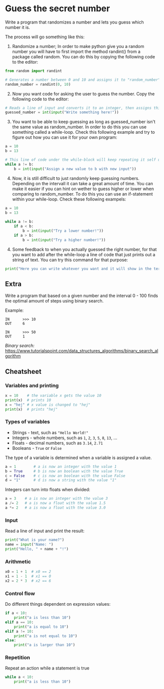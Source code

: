 Guess the secret number
======================

Write a program that randomizes a number and lets you guess which number it is.

The process will go something like this:

 1. Randomize a number; In order to make python give you a random number you will have to first import the method randint() from a package called random. You can do this by copying the following code to the editor:
 ```python
 from random import randint

 # Generates a number between 0 and 10 and assigns it to "random_number". "Random_number" will be the variable you will be using, a mystery number.
 random_number = randint(0, 10)
```


 2. Now you want code for asking the user to guess the number. Copy the following code to the editor:

```python
# Reads a line of input and converts it to an integer, then assigns this number to "guessed_number".
guessed_number = int(input("Write something here!"))
```

 3. You want to be able to keep guessing as long as guessed_number isn't the same value as random_number. In order to do this you can use        something called a while-loop. Check this following example and try to figure out how you can use it for your own program:

```python
a = 10
b = 13

# This line of code under the while-block will keep repeating it self untill the condition is no longer fullfilled. Since 10 is not 13 the code will repeat itself.
while a != b:
    b = int(input("Assign a new value to b with new input"))
```

 4. Now, it is still difficult to just randomly keep guessing numbers. Depending on the intervall it can take a great amount of time. You can make it easier if you can hint on wether to guess higher or lower when comparing to random_number. To do this you can use an if-statement within your while-loop. Check these following exampels:
 
```python
a = 10
b = 13
 
while a != b:
    if a < b:
        b = int(input("Try a lower number!"))
    if a > b:
        b = int(input("Try a higher number!"))
```
 
 4. Some feedback to when you actually guessed the right number, for that you want to add after the while-loop a line of code that just prints out a string of text. You can try this command for that purpose:
 
```python
print("Here you can write whatever you want and it will show in the terminal!")
```
  
## Extra

Write a program that based on a given number and the interval 0 - 100 finds the optimal amount of steps using binary search. 

Example:

```
IN      >>> 10
OUT     6

IN      >>> 50
OUT     1
```

*Binary search:*
https://www.tutorialspoint.com/data_structures_algorithms/binary_search_algorithm



## Cheatsheet

### Variables and printing

```python
x = 10    # the variable x gets the value 10
print(x)  # prints 10
x = "hej" # x value is changed to "hej"
print(x)  # prints "hej"
```

### Types of variables

 - Strings - text, such as `"Hello World!"`
 - Integers - whole numbers, such as `1`, `2`, `3`, `5`, `8`, `13`, ...
 - Floats - decimal numbers, such as `3.14`, `2.71`
 - Booleans - `True` or `False`

The type of a variable is determined when a variable is assigned a value.

```python
a = 1        # a is now an integer with the value 1
b = True     # b is now an boolean with the value True
c = False    # c is now an boolean with the value False
d = "1"      # d is now a string with the value "1"
```

Integers can turn into floats when divided:

```python
a = 3    # a is now an integer with the value 3
a /= 2   # a is now a float with the value 1.5
a *= 2   # a is now a float with the value 3.0
```

### Input

Read a line of input and print the result:

```python
print("What is your name?")
name = input("Name: ")
print("Hello, " + name + "!")
```

### Arithmetic

```python
x0 = 1 + 1  # x0 == 2
x1 = 1 - 1  # x1 == 0
x2 = 2 * 3  # x2 == 6
```

### Control flow

Do different things dependent on expression values:

```python
if a < 10:
    print("a is less than 10")
elif a == 10:
    print("a is equal to 10")
elif a != 10:
    print("a is not equal to 10")
else:
    print("a is larger than 10")
```


### Repetition

Repeat an action while a statement is true

```python
while a < 10:
    print("a is less than 10")
```



